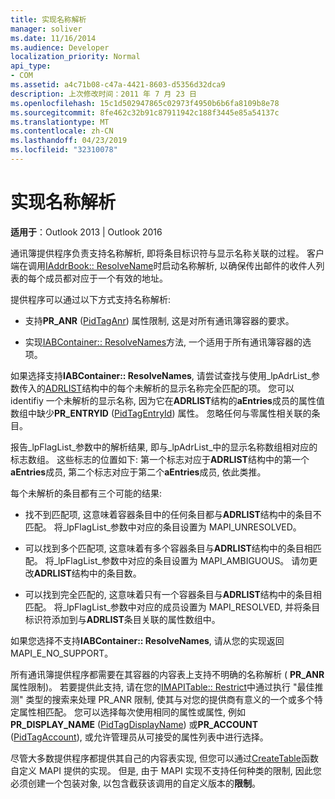 ```yaml
---
title: 实现名称解析
manager: soliver
ms.date: 11/16/2014
ms.audience: Developer
localization_priority: Normal
api_type:
- COM
ms.assetid: a4c71b08-c47a-4421-8603-d5356d32dca9
description: 上次修改时间：2011 年 7 月 23 日
ms.openlocfilehash: 15c1d502947865c02973f4950b6b6fa8109b8e78
ms.sourcegitcommit: 8fe462c32b91c87911942c188f3445e85a54137c
ms.translationtype: MT
ms.contentlocale: zh-CN
ms.lasthandoff: 04/23/2019
ms.locfileid: "32310078"
---
```

# <a name="implementing-name-resolution"></a>实现名称解析

  
  
**适用于**：Outlook 2013 | Outlook 2016 
  
通讯簿提供程序负责支持名称解析, 即将条目标识符与显示名称关联的过程。 客户端在调用[IAddrBook:: ResolveName](iaddrbook-resolvename.md)时启动名称解析, 以确保传出邮件的收件人列表的每个成员都对应于一个有效的地址。 
  
提供程序可以通过以下方式支持名称解析:
  
- 支持**PR_ANR** ([PidTagAnr](pidtaganr-canonical-property.md)) 属性限制, 这是对所有通讯簿容器的要求。
    
- 实现[IABContainer:: ResolveNames](iabcontainer-resolvenames.md)方法, 一个适用于所有通讯簿容器的选项。 
    
如果选择支持**IABContainer:: ResolveNames**, 请尝试查找与使用_lpAdrList_参数传入的[ADRLIST](adrlist.md)结构中的每个未解析的显示名称完全匹配的项。 您可以 identifiy 一个未解析的显示名称, 因为它在**ADRLIST**结构的**aEntries**成员的属性值数组中缺少**PR_ENTRYID** ([PidTagEntryId](pidtagentryid-canonical-property.md)) 属性。 忽略任何与零属性相关联的条目。 
  
报告_lpFlagList_参数中的解析结果, 即与_lpAdrList_中的显示名称数组相对应的标志数组。 这些标志的位置如下: 第一个标志对应于**ADRLIST**结构中的第一个**aEntries**成员, 第二个标志对应于第二个**aEntries**成员, 依此类推。 
  
每个未解析的条目都有三个可能的结果:
  
- 找不到匹配项, 这意味着容器条目中的任何条目都与**ADRLIST**结构中的条目不匹配。 将_lpFlagList_参数中对应的条目设置为 MAPI_UNRESOLVED。 
    
- 可以找到多个匹配项, 这意味着有多个容器条目与**ADRLIST**结构中的条目相匹配。 将_lpFlagList_参数中对应的条目设置为 MAPI_AMBIGUOUS。 请勿更改**ADRLIST**结构中的条目数。 
    
- 可以找到完全匹配的, 这意味着只有一个容器条目与**ADRLIST**结构中的条目相匹配。 将_lpFlagList_参数中对应的成员设置为 MAPI_RESOLVED, 并将条目标识符添加到与**ADRLIST**条目关联的属性数组中。 
    
如果您选择不支持**IABContainer:: ResolveNames**, 请从您的实现返回 MAPI_E_NO_SUPPORT。
  
所有通讯簿提供程序都需要在其容器的内容表上支持不明确的名称解析 ( **PR_ANR**属性限制)。 若要提供此支持, 请在您的[IMAPITable:: Restrict](imapitable-restrict.md)中通过执行 "最佳推测" 类型的搜索来处理 PR_ANR 限制, 使其与对您的提供商有意义的一个或多个特定属性相匹配。 您可以选择每次使用相同的属性或属性, 例如**PR_DISPLAY_NAME** ([PidTagDisplayName](pidtagdisplayname-canonical-property.md)) 或**PR_ACCOUNT** ([PidTagAccount](pidtagaccount-canonical-property.md)), 或允许管理员从可接受的属性列表中进行选择。 
  
尽管大多数提供程序都提供其自己的内容表实现, 但您可以通过[CreateTable](createtable.md)函数自定义 MAPI 提供的实现。 但是, 由于 MAPI 实现不支持任何种类的限制, 因此您必须创建一个包装对象, 以包含截获该调用的自定义版本的**限制**。 
  

